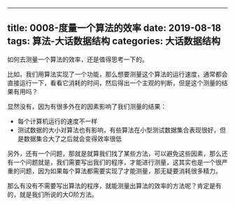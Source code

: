 
---
title: 0008-度量一个算法的效率
date: 2019-08-18
tags: 算法-大话数据结构
categories: 大话数据结构
---

如何去测量一个算法的效率，还是值得思考一下的。

比如，我们用算法实现了一个功能，那么想要测量这个算法的运行速度，通常都会直接运行一下，看看它消耗的时间，然后得出一个主观的判断，但是这个测量的结果有用吗？

显然没有，因为有很多外在的因素影响了我们测量的结果：

- 每个计算机运行的速度不一样
- 测试数据的大小对算法也有影响，有些算法在小型测试数据集合表现很好，但是数据集合大了之后就会变得效率很低

另外，还有一个问题，那就是就算我们找了某些方法，可以避免这些因素，那么还有一个问题就是，我们需要写出我们的程序，才能进行测量，这其实也是一个很严重的问题，因为如果每个算法都需要实现了才能测量，那无疑要消耗很多精力。

那么有没有不需要写出算法的程序，就能测量出算法的效率的方法呢？肯定是有的，就是我们所说的大O阶方法。

